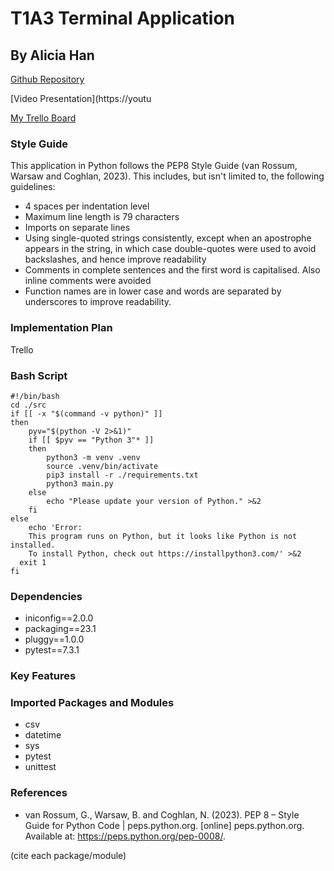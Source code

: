 # T1A3 Terminal Application
## By Alicia Han

[Github Repository](https://github.com/ahan-nz/CA-T1A3-TerminalApplication)

[Video Presentation](https://youtu

[My Trello Board](https://trello.com/b/ZHAu8luF/ca-t1a3-terminal-app)

### Style Guide

This application in Python follows the PEP8 Style Guide (van Rossum, Warsaw and Coghlan, 2023). This includes, but isn't limited to, the following guidelines:
* 4 spaces per indentation level
* Maximum line length is 79 characters
* Imports on separate lines
* Using single-quoted strings consistently, except when an apostrophe appears in the string, in which case double-quotes were used to avoid backslashes, and hence improve readability
* Comments in complete sentences and the first word is capitalised. Also inline comments were avoided
* Function names are in lower case and words are separated by underscores to improve readability.


### Implementation Plan

Trello

### Bash Script

```
#!/bin/bash
cd ./src
if [[ -x "$(command -v python)" ]]
then
    pyv="$(python -V 2>&1)"
    if [[ $pyv == "Python 3"* ]]
    then
        python3 -m venv .venv 
        source .venv/bin/activate
        pip3 install -r ./requirements.txt
        python3 main.py
    else
        echo "Please update your version of Python." >&2
    fi 
else
    echo 'Error: 
    This program runs on Python, but it looks like Python is not installed.
    To install Python, check out https://installpython3.com/' >&2
  exit 1
fi

```

### Dependencies

* iniconfig==2.0.0
* packaging==23.1
* pluggy==1.0.0
* pytest==7.3.1

### Key Features

### Imported Packages and Modules

* csv
* datetime
* sys
* pytest
* unittest

### References

* van Rossum, G., Warsaw, B. and Coghlan, N. (2023). PEP 8 – Style Guide for Python Code | peps.python.org. [online] peps.python.org. Available at: https://peps.python.org/pep-0008/.

(cite each package/module)